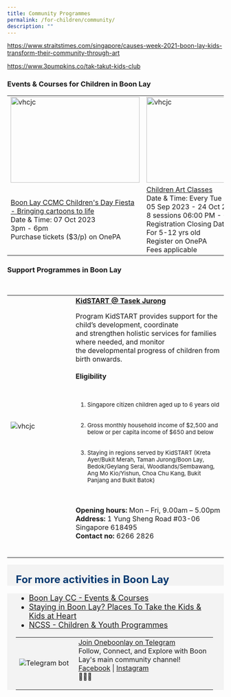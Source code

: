 ```yaml
---
title: Community Programmes
permalink: /for-children/community/
description: ""
---
```

https://www.straitstimes.com/singapore/causes-week-2021-boon-lay-kids-transform-their-community-through-art

https://www.3pumpkins.co/tak-takut-kids-club

### Events &amp; Courses for Children in Boon Lay
<table>
	<tbody><tr>
		<td><img style="height:200px;width:300px" alt="vhcjc" src="https://img.freepik.com/free-vector/happy-children-jumping-summer-meadow_74855-5852.jpg?w=2000"></td>
		<td><img style="height:200px;width:300px" alt="vhcjc" src="https://goodparentingbrighterchildren.com/wp-content/uploads/2019/03/Children-drawing-PB-1024x710.jpg"></td>
		<td><img style="height:200px;width:300px" alt="vhcjc" src="https://portal.codewithus.com/images/blogs/1606938842.jpg"></td>
	</tr>
	<tr>
		<td><a href="https://www.healthhub.sg/programmes/197/healthyliving">Boon Lay CCMC Children's Day Fiesta - Bringing cartoons to life</a><br>Date &amp; Time: 07 Oct 2023 <br>3pm - 6pm<br>Purchase tickets ($3/p) on OnePA<br></td>
<td><a href="https://members.myactivesg.com/programmes/view/program/51399/venue/1043">Children Art Classes</a><br>Date &amp; Time: Every Tue<br>
05 Sep 2023 - 24 Oct 2023<br>
8 sessions 06:00 PM - 07:30 PM<br>
Registration Closing Date: 05 Sep 2023<br>For 5-12 yrs old<br>Register on OnePA<br>Fees applicable<br></td>
		<td><a href="https://www.onepa.gov.sg/courses/coding-and-robotics-c027024999">Coding and Robotics</a><br>Date &amp; Time: Every Fri<br>
04 Aug 2023 - 25 Aug 2023<br>
4 sessions 07:00 PM - 08:30 PM<br>
Registration Closing Date: 04 Aug 2023<br>Register on OnePA<br>Fees applicable<br>	</td></tr>
<tr>
	</tr>			
</tbody></table><p></p>

<h3>Support Programmes in Boon Lay</h3>

<br><p></p><table style="width:100%">
  <tbody><tr>
		
</tr><tr>
    <td style="width:30%">
      <img src="https://tasekjurong.org/wp-content/uploads/2021/09/KidStart-Programme-Illustrations_Family-768x349.png" alt="vhcjc">
    </td>	
    <td style="width:70%">
			<b>	<a href="https://tasekjurong.org/tasekkidstart/" target="_blank">KidSTART @ Tasek Jurong</a> </b>
   <br>
			
Program KidSTART provides support for the child’s development, coordinate and&nbsp;strengthen holistic services for families where needed, and monitor the&nbsp;developmental progress of children from birth onwards.<br><br>
<b>Eligibility</b>
<small><ol>  
&nbsp;&nbsp;<li> Singapore citizen children aged up to 6 years old</li>  
&nbsp;&nbsp;<li>Gross monthly household income of $2,500 and below or per capita income of $650 and below</li>  
&nbsp;&nbsp;<li>Staying in regions served by KidSTART (Kreta Ayer/Bukit Merah, Taman Jurong/Boon Lay, Bedok/Geylang Serai, Woodlands/Sembawang, Ang Mo Kio/Yishun, Choa Chu Kang, Bukit Panjang and Bukit Batok)</li>  
			</ol></small>


<br>
			<b> Opening hours:</b> Mon – Fri, 9.00am – 5.00pm<br>
			<b> Address:</b> 1 Yung Sheng Road #03-06 Singapore 618495<br>
			<b> Contact no: </b> 6266 2826 <br>
	<br><p></p></td>
</tr>
	
    
  </tbody></table><p></p>
	
<div style="font-size:24px; font-weight: 700; color: #063970; background-color: #f3f3f3; padding: 20px 0px 0px 20px;" class="row"> For more activities in Boon Lay</div>
<div style="font-size:18px ;background-color: #f3f3f3; padding: 0px 25px 0px 20px;" class="row">
	<ul>
		<li><a href="https://www.onepa.gov.sg/cc/boon-lay-cc">Boon Lay CC - Events &amp; Courses</a></li>
		<li><a href="https://www.fortunecredit.com.sg/boon-lay/places-to-take-the-kids/">Staying in Boon Lay? Places To Take the Kids &amp; Kids at Heart</a></li>
		<li><a href="https://www.ncss.gov.sg/social-services/children-and-youths">NCSS - Children &amp; Youth Programmes</a></li>
	</ul>
		<table style="width:100%">
  <tbody><tr>
		</tr><tr>
		<td style="width:30%">
      <img src="https://scontent-xsp1-2.xx.fbcdn.net/v/t1.6435-9/155047777_10159039075818560_1813083149321125721_n.jpg?_nc_cat=104&amp;ccb=1-7&amp;_nc_sid=8bfeb9&amp;_nc_ohc=T62IpYX-QUMAX_YFLOT&amp;_nc_ht=scontent-xsp1-2.xx&amp;oh=00_AfDl9mruhy1myzCQ1Jr1bVZR37B6N0i5qV0ZgASQmH4Bog&amp;oe=64CA0FD0" alt="Telegram bot">
    </td>	
    <td style="width:70%">
      	<a href="https://t.me/oneboonlay" target="_blank">Join  Oneboonlay on Telegram</a>
   <br>
	Follow, Connect, and Explore with Boon Lay's main community channel!<br> 
	<a href="https://www.facebook.com/OneBoonLay/" target="_blank">Facebook</a> | 	<a href="https://www.instagram.com/oneboonlay/?hl=en" target="_blank">Instagram</a><br>🌟🏢📲
    <br><p></p></td>
  </tr></tbody></table>
</div>